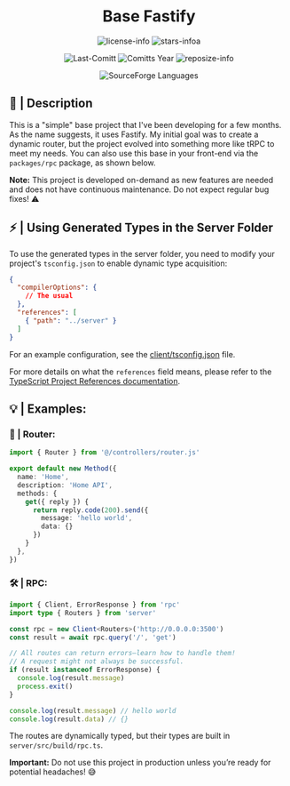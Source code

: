 <div align="center">

# Base Fastify

![license-info](https://img.shields.io/github/license/Ashu11-A/base-fastify?style=for-the-badge&colorA=302D41&colorB=f9e2af&logoColor=f9e2af)
![stars-infoa](https://img.shields.io/github/stars/Ashu11-A/base-fastify?colorA=302D41&colorB=f9e2af&style=for-the-badge)

![Last-Comitt](https://img.shields.io/github/last-commit/Ashu11-A/base-fastify?style=for-the-badge&colorA=302D41&colorB=b4befe)
![Comitts Year](https://img.shields.io/github/commit-activity/y/Ashu11-A/base-fastify?style=for-the-badge&colorA=302D41&colorB=f9e2af&logoColor=f9e2af)
![reposize-info](https://img.shields.io/github/languages/code-size/Ashu11-A/base-fastify?style=for-the-badge&colorA=302D41&colorB=90dceb)

![SourceForge Languages](https://img.shields.io/github/languages/top/Ashu11-A/base-fastify?style=for-the-badge&colorA=302D41&colorB=90dceb)

</div>
<div align="left">

## 📃 | Description

This is a "simple" base project that I've been developing for a few months. As the name suggests, it uses Fastify. My initial goal was to create a dynamic router, but the project evolved into something more like tRPC to meet my needs. You can also use this base in your front-end via the `packages/rpc` package, as shown below.

**Note:** This project is developed on-demand as new features are needed and does not have continuous maintenance. Do not expect regular bug fixes! ⚠️

## ⚡ | Using Generated Types in the Server Folder

To use the generated types in the server folder, you need to modify your project's `tsconfig.json` to enable dynamic type acquisition:

```json
{
  "compilerOptions": {
    // The usual
  },
  "references": [
    { "path": "../server" }
  ]
}
```

For an example configuration, see the [client/tsconfig.json](https://github.com/Ashu11-A/base-fastify/blob/main/client/tsconfig.json) file.

For more details on what the `references` field means, please refer to the [TypeScript Project References documentation](https://www.typescriptlang.org/docs/handbook/project-references.html#what-is-a-project-reference).

## 💡 | Examples:

### 📡 | Router:

```ts
import { Router } from '@/controllers/router.js'

export default new Method({
  name: 'Home',
  description: 'Home API',
  methods: {
    get({ reply }) {
      return reply.code(200).send({
        message: 'hello world',
        data: {}
      })
    }
  },
})
```

### 🛠️ | RPC:

```ts
import { Client, ErrorResponse } from 'rpc'
import type { Routers } from 'server'

const rpc = new Client<Routers>('http://0.0.0.0:3500')
const result = await rpc.query('/', 'get')

// All routes can return errors—learn how to handle them!
// A request might not always be successful.
if (result instanceof ErrorResponse) {
  console.log(result.message)
  process.exit()
}

console.log(result.message) // hello world
console.log(result.data) // {}
```

The routes are dynamically typed, but their types are built in `server/src/build/rpc.ts`.

**Important:** Do not use this project in production unless you’re ready for potential headaches! 😅

</div>